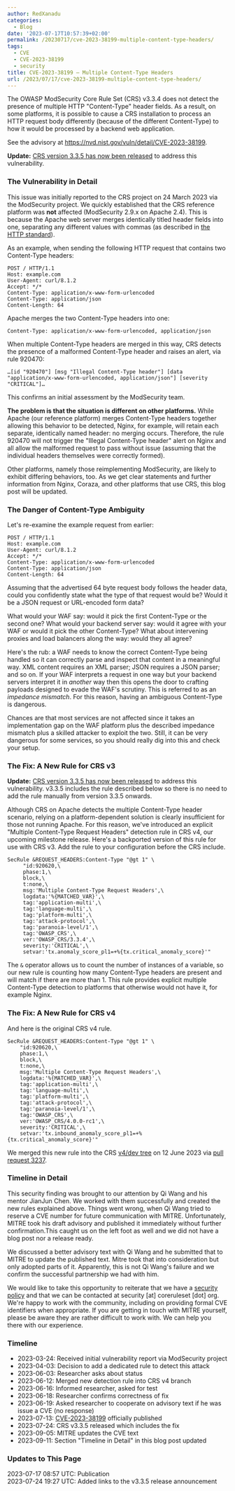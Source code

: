```yaml
---
author: RedXanadu
categories:
  - Blog
date: '2023-07-17T10:57:39+02:00'
permalink: /20230717/cve-2023-38199-multiple-content-type-headers/
tags:
  - CVE
  - CVE-2023-38199
  - security
title: CVE-2023-38199 – Multiple Content-Type Headers
url: /2023/07/17/cve-2023-38199-multiple-content-type-headers/
---
```



The OWASP ModSecurity Core Rule Set (CRS) v3.3.4 does not detect the presence of multiple HTTP "Content-Type" header fields. As a result, on some platforms, it is possible to cause a CRS installation to process an HTTP request body differently (because of the different Content-Type) to how it would be processed by a backend web application.

See the advisory at <https://nvd.nist.gov/vuln/detail/CVE-2023-38199>.

**Update:** [CRS version 3.3.5 has now been released](https://coreruleset.org/20230724/crs-version-3-3-5-released/) to address this vulnerability.

### The Vulnerability in Detail

This issue was initially reported to the CRS project on 24 March 2023 via the ModSecurity project. We quickly established that the CRS reference platform was **not** affected (ModSecurity 2.9.x on Apache 2.4). This is because the Apache web server merges identically titled header fields into one, separating any different values with commas (as described in [the HTTP standard](https://httpwg.org/specs/rfc9110.html#field.lines)).

As an example, when sending the following HTTP request that contains two Content-Type headers:

```http
POST / HTTP/1.1
Host: example.com
User-Agent: curl/8.1.2
Accept: */*
Content-Type: application/x-www-form-urlencoded
Content-Type: application/json
Content-Length: 64
```

Apache merges the two Content-Type headers into one:

```
Content-Type: application/x-www-form-urlencoded, application/json
```

When multiple Content-Type headers are merged in this way, CRS detects the presence of a malformed Content-Type header and raises an alert, via rule 920470:

```
…[id "920470"] [msg "Illegal Content-Type header"] [data "application/x-www-form-urlencoded, application/json"] [severity "CRITICAL"]…
```

This confirms an initial assessment by the ModSecurity team.

**The problem is that the situation is different on other platforms.** While Apache (our reference platform) merges Content-Type headers together allowing this behavior to be detected, Nginx, for example, will retain each separate, identically named header: no merging occurs. Therefore, the rule 920470 will not trigger the "Illegal Content-Type header" alert on Nginx and all allow the malformed request to pass without issue (assuming that the individual headers themselves were correctly formed).

Other platforms, namely those reimplementing ModSecurity, are likely to exhibit differing behaviors, too. As we get clear statements and further information from Nginx, Coraza, and other platforms that use CRS, this blog post will be updated.

### The Danger of Content-Type Ambiguity

Let's re-examine the example request from earlier:

```http
POST / HTTP/1.1
Host: example.com
User-Agent: curl/8.1.2
Accept: */*
Content-Type: application/x-www-form-urlencoded
Content-Type: application/json
Content-Length: 64
```

Assuming that the advertised 64 byte request body follows the header data, could you confidently state what the type of that request would be? Would it be a JSON request or URL-encoded form data?

What would your WAF say: would it pick the first Content-Type or the second one? What would your backend server say: would it agree with your WAF or would it pick the other Content-Type? What about intervening proxies and load balancers along the way: would they all agree?

Here's the rub: a WAF needs to know the correct Content-Type being handled so it can correctly parse and inspect that content in a meaningful way. XML content requires an XML parser; JSON requires a JSON parser; and so on. If your WAF interprets a request in one way but your backend servers interpret it in *another* way then this opens the door to crafting payloads designed to evade the WAF's scrutiny. This is referred to as an *impedance mismatch*. For this reason, having an ambiguous Content-Type is dangerous.

Chances are that most services are not affected since it takes an implementation gap on the WAF platform plus the described impedance mismatch plus a skilled attacker to exploit the two. Still, it can be very dangerous for some services, so you should really dig into this and check your setup.

### The Fix: A New Rule for CRS v3

**Update:** [CRS version 3.3.5 has now been released](https://coreruleset.org/20230724/crs-version-3-3-5-released/) to address this vulnerability. v3.3.5 includes the rule described below so there is no need to add the rule manually from version 3.3.5 onwards.

Although CRS on Apache detects the multiple Content-Type header scenario, relying on a platform-dependent solution is clearly insufficient for those not running Apache. For this reason, we've introduced an explicit "Multiple Content-Type Request Headers" detection rule in CRS v4, our upcoming milestone release. Here's a backported version of this rule for use with CRS v3. Add the rule to your configuration before the CRS include.

```apacheconf
SecRule &REQUEST_HEADERS:Content-Type "@gt 1" \
     "id:920620,\
     phase:1,\
     block,\
     t:none,\
     msg:'Multiple Content-Type Request Headers',\
     logdata:'%{MATCHED_VAR}',\
     tag:'application-multi',\
     tag:'language-multi',\
     tag:'platform-multi',\
     tag:'attack-protocol',\
     tag:'paranoia-level/1',\
     tag:'OWASP_CRS',\
     ver:'OWASP_CRS/3.3.4',\
     severity:'CRITICAL',\
     setvar:'tx.anomaly_score_pl1=+%{tx.critical_anomaly_score}'"
```

The `&` operator allows us to count the number of instances of a variable, so our new rule is counting how many Content-Type headers are present and will match if there are more than 1. This rule provides explicit multiple Content-Type detection to platforms that otherwise would not have it, for example Nginx.

### The Fix: A New Rule for CRS v4

And here is the original CRS v4 rule.

```apacheconf
SecRule &REQUEST_HEADERS:Content-Type "@gt 1" \
    "id:920620,\
    phase:1,\
    block,\
    t:none,\
    msg:'Multiple Content-Type Request Headers',\
    logdata:'%{MATCHED_VAR}',\
    tag:'application-multi',\
    tag:'language-multi',\
    tag:'platform-multi',\
    tag:'attack-protocol',\
    tag:'paranoia-level/1',\
    tag:'OWASP_CRS',\
    ver:'OWASP_CRS/4.0.0-rc1',\
    severity:'CRITICAL',\
    setvar:'tx.inbound_anomaly_score_pl1=+%{tx.critical_anomaly_score}'"
```

We merged this new rule into the CRS [v4/dev tree](https://github.com/coreruleset/coreruleset/tree/v4.0/dev) on 12 June 2023 via [pull request 3237](https://github.com/coreruleset/coreruleset/pull/3237).

### Timeline in Detail

This security finding was brought to our attention by Qi Wang and his mentor JianJun Chen. We worked with them successfully and created the new rules explained above. Things went wrong, when Qi Wang tried to reserve a CVE number for future communication with MITRE. Unfortunately, MITRE took his draft advisory and published it immediately without further confirmation.This caught us on the left foot as well and we did not have a blog post nor a release ready.  
  
We discussed a better advisory text with Qi Wang and he submitted that to MITRE to update the published text. Mitre took that into consideration but only adopted parts of it. Apparently, this is not Qi Wang's failure and we confirm the successful partnership we had with him.

We would like to take this opportunity to reiterate that we have a [security policy](https://github.com/coreruleset/coreruleset/security/policy) and that we can be contacted at security \[at\] coreruleset \[dot\] org. We're happy to work with the community, including on providing formal CVE identifiers when appropriate. If you are getting in touch with MITRE yourself, please be aware they are rather difficult to work with. We can help you there with our experience.

### Timeline

- 2023-03-24: Received initial vulnerability report via ModSecurity project
- 2023-04-03: Decision to add a dedicated rule to detect this attack
- 2023-06-03: Researcher asks about status
- 2023-06-12: Merged new detection rule into CRS v4 branch
- 2023-06-16: Informed researcher, asked for test
- 2023-06-18: Researcher confirms correctness of fix
- 2023-06-19: Asked researcher to cooperate on advisory text if he was issue a CVE (no response)
- 2023-07-13: [CVE-2023-38199](https://www.cve.org/CVERecord?id=CVE-2023-38199) officially published
- 2023-07-24: CRS v3.3.5 released which includes the fix
- 2023-09-05: MITRE updates the CVE text
- 2023-09-11: Section "Timeline in Detail" in this blog post updated

### Updates to This Page

2023-07-17 08:57 UTC: Publication  
2023-07-24 19:27 UTC: Added links to the v3.3.5 release announcement
